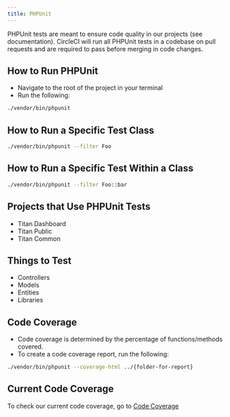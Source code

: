 ```yaml
---
title: PHPUnit
---
```


PHPUnit tests are meant to ensure code quality in our projects (see documentation). CircleCI will run all PHPUnit tests in a codebase on pull requests and are required to pass before merging in code changes.

## How to Run PHPUnit

- Navigate to the root of the project in your terminal
- Run the following:

```sh
./vendor/bin/phpunit
```

## How to Run a Specific Test Class

```sh
./vendor/bin/phpunit --filter Foo
```

## How to Run a Specific Test Within a Class

```sh
./vendor/bin/phpunit --filter Foo::bar
```

## Projects that Use PHPUnit Tests

- Titan Dashboard
- Titan Public
- Titan Common

## Things to Test

- Controllers
- Models
- Entities
- Libraries

## Code Coverage

- Code coverage is determined by the percentage of functions/methods covered.
- To create a code coverage report, run the following:

```sh
./vendor/bin/phpunit --coverage-html ../{folder-for-report}
```

## Current Code Coverage

To check our current code coverage, go to [Code Coverage](/code-coverage)

